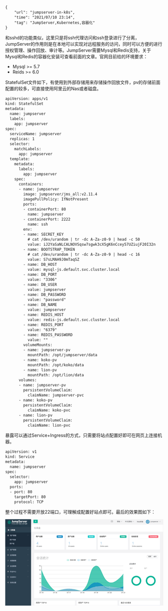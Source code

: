 ```
{
    "url": "jumpserver-in-k8s",
    "time": "2021/07/10 23:14",
    "tag": "JumpServer,Kubernetes,容器化"
}
```

和sshd的功能类似，这里只是将ssh代理访问和ssh登录进行了分离，JumpServer的作用则是在本地可以实现对远程服务的访问，同时可以方便的进行授权管理、操作回放、审计等。JumpServer需要Mysql和Redis支持，关于Mysql和Redis的容器化安装可查看前面的文章。官网目前给的环境要求：

- Mysql >= 5.7
- Reids >= 6.0

StatefulSet文件如下，有使用到外部存储用来存储操作回放文件，pv的存储前面配置的较多，可直接使用阿里云的Nas或者磁盘。

```
apiVersion: apps/v1
kind: StatefulSet
metadata:
  name: jumpserver
  labels:
    app: jumpserver
spec:
  serviceName: jumpserver
  replicas: 1
  selector:
    matchLabels:
      app: jumpserver
  template:
    metadata:
      labels:
        app: jumpserver
    spec:
      containers:
      - name: jumpserver
        image: jumpserver/jms_all:v2.11.4
        imagePullPolicy: IfNotPresent
        ports:
        - containerPort: 80
          name: jumpserver
        - containerPort: 2222
          name: ssh
        env:
        - name: SECRET_KEY
          # cat /dev/urandom | tr -dc A-Za-z0-9 | head -c 50
          value: iJ2YaSaNLCALNOVSqsw7sgwk3cX5gK6nCcey57UZiujF20I32n
        - name: BOOTSTRAP_TOKEN
          # cat /dev/urandom | tr -dc A-Za-z0-9 | head -c 16
          value: S7sLMAH9J0mTaqSZ
        - name: DB_HOST
          value: mysql-js.default.svc.cluster.local
        - name: DB_PORT
          value: "3306"
        - name: DB_USER
          value: jumpserver
        - name: DB_PASSWORD
          value: "password"
        - name: DB_NAME
          value: jumpserver
        - name: REDIS_HOST
          value: redis-js.default.svc.cluster.local
        - name: REDIS_PORT
          value: "6379"
        - name: REDIS_PASSWORD
          value: ""
        volumeMounts:
        - name: jumpserver-pv
          mountPath: /opt/jumpserver/data
        - name: koko-pv
          mountPath: /opt/koko/data
        - name: lion-pv
          mountPath: /opt/lion/data
      volumes:
      - name: jumpserver-pv
        persistentVolumeClaim:
          claimName: jumpserver-pvc
      - name: koko-pv
        persistentVolumeClaim:
          claimName: koko-pvc
      - name: lion-pv
        persistentVolumeClaim:
          claimName: lion-pvc
```

暴露可以通过Service+Ingress的方式，只需要将站点配置好即可在网页上连接机器。

```
apiVersion: v1
kind: Service
metadata:
  name: jumpserver
spec:
  selector:
    app: jumpserver
  ports:
  - port: 80
    targetPort: 80
    protocol: TCP
```

整个过程不需要开放22端口，可理解成配置好站点即可。最后的效果图如下：

![](../../static/uploads/jumpserver.png)